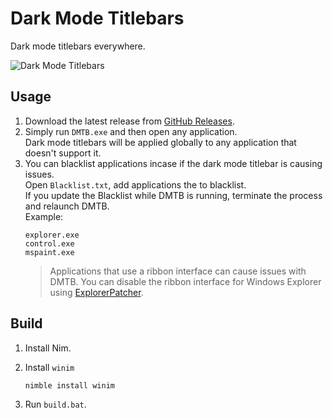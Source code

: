 # Dark Mode Titlebars

Dark mode titlebars everywhere.

![Dark Mode Titlebars](https://cdn.discordapp.com/attachments/906577903356112946/1058974357000572979/Screenshot_15.png)

## Usage

1. Download the latest release from [GitHub Releases](https://github.com/Aetopia/Dark-Mode-Titlebars/releases/latest).
2. Simply run `DMTB.exe` and then open any application.  
    Dark mode titlebars will be applied globally to any application that doesn't support it.
3. You can blacklist applications incase if the dark mode titlebar is causing issues.        
    Open `Blacklist.txt`, add applications the to blacklist.    
    If you update the Blacklist while DMTB is running, terminate the process and relaunch DMTB.       
    Example:    
    ```
    explorer.exe
    control.exe
    mspaint.exe
    ```
    > Applications that use a ribbon interface can cause issues with DMTB.
    You can disable the ribbon interface for Windows Explorer using [ExplorerPatcher](https://github.com/valinet/ExplorerPatcher).

## Build
1. Install Nim.
2. Install `winim`

    ```
    nimble install winim
    ```
3. Run `build.bat`.
